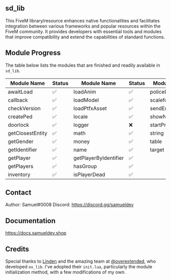 ## sd_lib
This FiveM library/resource enhances native functionalities and facilitates integration between various frameworks and popular resources within the FiveM community. It provides developers with essential tools and modules that improve compatibility and extend the capabilities of standard functions.

## Module Progress
The table below lists the modules that are finished and readily available in `sd_lib`.

| Module Name             | Status  | Module Name               | Status  | Module Name               | Status  |
|-------------------------|---------|----------------------------|---------|----------------------------|---------|
| awaitLoad               | ✅      | loadAnim                  | ✅      | policeDispatch            | ✅      |
| callback                | ✅      | loadModel                 | ✅      | scaleforms                | ✅      |
| checkVersion            | ✅      | loadPtfxAsset             | ✅      | sendEmail                 | ✅      |
| createPed               | ✅      | locale                    | ✅      | showNotification          | ✅      |
| doorlock                | ✅      | logger                    | ❌      | startProgress             | ✅      |
| getClosestEntity        | ✅      | math                      | ✅      | string                    | ✅      |
| getGender               | ✅      | money                     | ✅      | table                     | ✅      |
| getIdentifier           | ✅      | name                      | ✅      | target                    | ✅      |
| getPlayer               | ✅      | getPlayerByIdentifier     | ✅      |
| getPlayers              | ✅      | hasGroup                  | ✅      |
| inventory               | ✅      | isPlayerDead              | ✅      |



## Contact
Author: Samuel#0008
Discord: https://discord.gg/samueldev

## Documentation
https://docs.samueldev.shop

## Credits
Special thanks to [Linden](https://github.com/thelindat) and the amazing team at [@overextended](https://github.com/overextended), who developed `ox_lib`. I've adopted their `init.lua`, particularly the module initialization method, with a few modifications of my own.
